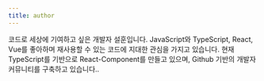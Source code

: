 ```yaml
---
title: author
---
```


코드로 세상에 기여하고 싶은 개발자 설훈입니다. JavaScript와 TypeScript, React, Vue를 좋아하며 재사용할 수 있는 코드에 지대한 관심을 가지고 있습니다. 현재 TypeScript를 기반으로 React-Component를 만들고 있으며, Github 기반의 개발자 커뮤니티를 구축하고 있습니다..
